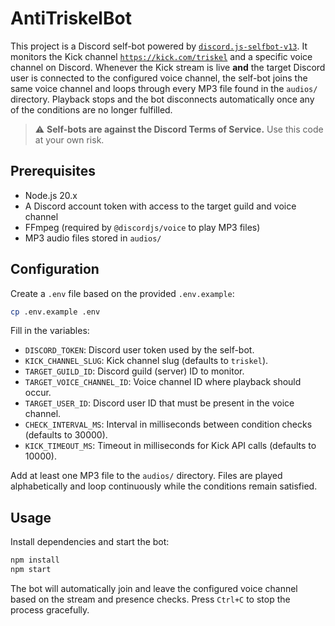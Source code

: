 # AntiTriskelBot

This project is a Discord self-bot powered by [`discord.js-selfbot-v13`](https://www.npmjs.com/package/discord.js-selfbot-v13). It monitors the Kick channel [`https://kick.com/triskel`](https://kick.com/triskel) and a specific voice channel on Discord. Whenever the Kick stream is live **and** the target Discord user is connected to the configured voice channel, the self-bot joins the same voice channel and loops through every MP3 file found in the `audios/` directory. Playback stops and the bot disconnects automatically once any of the conditions are no longer fulfilled.

> ⚠️ **Self-bots are against the Discord Terms of Service.** Use this code at your own risk.

## Prerequisites

- Node.js 20.x
- A Discord account token with access to the target guild and voice channel
- FFmpeg (required by `@discordjs/voice` to play MP3 files)
- MP3 audio files stored in `audios/`

## Configuration

Create a `.env` file based on the provided `.env.example`:

```bash
cp .env.example .env
```

Fill in the variables:

- `DISCORD_TOKEN`: Discord user token used by the self-bot.
- `KICK_CHANNEL_SLUG`: Kick channel slug (defaults to `triskel`).
- `TARGET_GUILD_ID`: Discord guild (server) ID to monitor.
- `TARGET_VOICE_CHANNEL_ID`: Voice channel ID where playback should occur.
- `TARGET_USER_ID`: Discord user ID that must be present in the voice channel.
- `CHECK_INTERVAL_MS`: Interval in milliseconds between condition checks (defaults to 30000).
- `KICK_TIMEOUT_MS`: Timeout in milliseconds for Kick API calls (defaults to 10000).

Add at least one MP3 file to the `audios/` directory. Files are played alphabetically and loop continuously while the conditions remain satisfied.

## Usage

Install dependencies and start the bot:

```bash
npm install
npm start
```

The bot will automatically join and leave the configured voice channel based on the stream and presence checks. Press `Ctrl+C` to stop the process gracefully.
